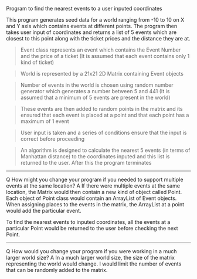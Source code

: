 Program to find the nearest events to a user inputed coordinates

This program generates seed data for a world ranging from -10 to 10 on X and Y axis which contains events at  different points. The program then takes user input of coordinates and returns a list of 5 events which are closest to this point along with the ticket prices and the distance they are at. 


>Event class represents an event which contains the Event Number and the price of a ticket (It is assumed that each event contains only 1 kind of ticket)

>World is represented by a 21x21 2D Matrix containing Event objects

>Number of events in the world is chosen using random number generator which generates a number between 5 and  441 (It is assumed that a minimum of 5 events are present in the world)

>These events are then added to random points in the matrix and its ensured that each event is placed at a point and that each point has a maximum of 1 event

>User input is taken and a series of conditions ensure that the input is correct before proceeding

>An algorithm is designed to calculate the nearest 5 events (in terms of Manhattan distance) to the coordinates inputed and this list is returned to the user. After this the program terminates

____________________________________________________________________________________________________________

Q How might you change your program if you needed to support multiple events at the same location?
A If there were multiple events at the same location, the Matrix would then contain a new kind of object called Point. Each object of Point class would contain an ArrayList of Event objects. When assigning places to the events in the matrix, the ArrayList at a point would add the particular event.

To find the nearest events to inputed coordinates, all the events at a particular Point would be returned to the user before checking the next Point.

------------------------------------------------------------------------------------------------------------

Q How would you change your program if you were working in a much larger world size?
A In a much larger world size, the size of the matrix representing the world would change. I would limit the number of events that can be randomly added to the matrix.